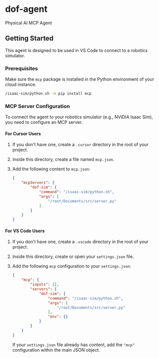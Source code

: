 # dof-agent
Physical AI MCP Agent

## Getting Started

This agent is designed to be used in VS Code to connect to a robotics simulator.

### Prerequisites

Make sure the `mcp` package is installed in the Python environment of your cloud instance.

```bash
/isaac-sim/python.sh -m pip install mcp
```

### MCP Server Configuration

To connect the agent to your robotics simulator (e.g., NVIDIA Isaac Sim), you need to configure an MCP server.

#### For Cursor Users

1.  If you don't have one, create a `.cursor` directory in the root of your project.
2.  Inside this directory, create a file named `mcp.json`.
3.  Add the following content to `mcp.json`:

    ```json
    {
        "mcpServers": {
            "dof-sim": {
                "command": "/isaac-sim/python.sh",
                "args": [
                    "/root/Documents/src/server.py"
                ]
            }
        }
    }
    ```

#### For VS Code Users

1.  If you don't have one, create a `.vscode` directory in the root of your project.
2.  Inside this directory, create or open your `settings.json` file.
3.  Add the following `mcp` configuration to your `settings.json`:

    ```json
    {
        "mcp": {
            "inputs": [],
            "servers": {
                "dof-sim": {
                    "command": "/isaac-sim/python.sh",
                    "args": [
                        "/root/Documents/src/server.py"
                    ],
                    "env": {}
                }
            }
        }
    }
    ```
    
    If your `settings.json` file already has content, add the `"mcp"` configuration within the main JSON object.